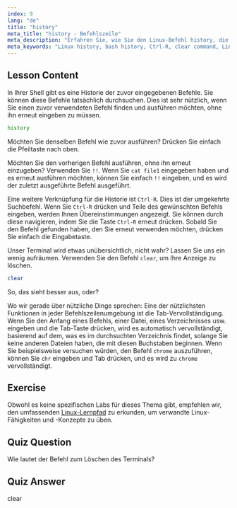 ```yaml
---
index: 9
lang: "de"
title: "history"
meta_title: "history - Befehlszeile"
meta_description: "Erfahren Sie, wie Sie den Linux-Befehl history, die !!-Verknüpfung und Strg-R für den effizienten Befehlsabruf verwenden. Verbessern Sie Ihre Terminalproduktivität mit diesen wichtigen Tipps!"
meta_keywords: "Linux history, bash history, Ctrl-R, clear command, Linux tutorial, command line, beginner guide"
---
```


## Lesson Content

In Ihrer Shell gibt es eine Historie der zuvor eingegebenen Befehle. Sie können diese Befehle tatsächlich durchsuchen. Dies ist sehr nützlich, wenn Sie einen zuvor verwendeten Befehl finden und ausführen möchten, ohne ihn erneut eingeben zu müssen.

```bash
history
```

Möchten Sie denselben Befehl wie zuvor ausführen? Drücken Sie einfach die Pfeiltaste nach oben.

Möchten Sie den vorherigen Befehl ausführen, ohne ihn erneut einzugeben? Verwenden Sie `!!`. Wenn Sie `cat file1` eingegeben haben und es erneut ausführen möchten, können Sie einfach `!!` eingeben, und es wird der zuletzt ausgeführte Befehl ausgeführt.

Eine weitere Verknüpfung für die Historie ist `Ctrl-R`. Dies ist der umgekehrte Suchbefehl. Wenn Sie `Ctrl-R` drücken und Teile des gewünschten Befehls eingeben, werden Ihnen Übereinstimmungen angezeigt. Sie können durch diese navigieren, indem Sie die Taste `Ctrl-R` erneut drücken. Sobald Sie den Befehl gefunden haben, den Sie erneut verwenden möchten, drücken Sie einfach die Eingabetaste.

Unser Terminal wird etwas unübersichtlich, nicht wahr? Lassen Sie uns ein wenig aufräumen. Verwenden Sie den Befehl `clear`, um Ihre Anzeige zu löschen.

```bash
clear
```

So, das sieht besser aus, oder?

Wo wir gerade über nützliche Dinge sprechen: Eine der nützlichsten Funktionen in jeder Befehlszeilenumgebung ist die Tab-Vervollständigung. Wenn Sie den Anfang eines Befehls, einer Datei, eines Verzeichnisses usw. eingeben und die Tab-Taste drücken, wird es automatisch vervollständigt, basierend auf dem, was es im durchsuchten Verzeichnis findet, solange Sie keine anderen Dateien haben, die mit diesen Buchstaben beginnen. Wenn Sie beispielsweise versuchen würden, den Befehl `chrome` auszuführen, können Sie `chr` eingeben und Tab drücken, und es wird zu `chrome` vervollständigt.

## Exercise

Obwohl es keine spezifischen Labs für dieses Thema gibt, empfehlen wir, den umfassenden [Linux-Lernpfad](https://labex.io/de/learn/linux) zu erkunden, um verwandte Linux-Fähigkeiten und -Konzepte zu üben.

## Quiz Question

Wie lautet der Befehl zum Löschen des Terminals?

## Quiz Answer

clear
